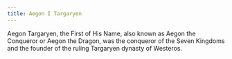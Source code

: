 ```yaml
---
title: Aegon I Targaryen
---
```


Aegon Targaryen, the First of His Name, also known as Aegon the Conqueror or Aegon the Dragon, was the conqueror of the Seven Kingdoms and the founder of the ruling Targaryen dynasty of Westeros.


